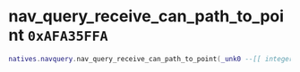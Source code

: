 # nav_query_receive_can_path_to_point `0xAFA35FFA`

```lua
natives.navquery.nav_query_receive_can_path_to_point(_unk0 --[[ integer ]], _unk1 --[[ integer ]])
```